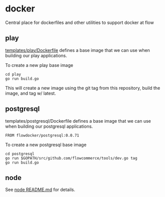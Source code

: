 # docker
Central place for dockerfiles and other utilities to support docker at flow

## play

[templates/play/Dockerfile](templates/play/Dockerfile) defines a base image that we can use when building our
play applications.

To create a new play base image

    cd play
    go run build.go

This will create a new image using the git tag from this repository,
build the image, and tag w/ latest.


## postgresql

templates/postgresql/Dockerfile defines a base image that we can use when building our
postgresql applications.

    FROM flowdocker/postgresql:0.0.71

To create a new postgresql base image

    cd postgresql
    go run $GOPATH/src/github.com/flowcommerce/tools/dev.go tag
    go run build.go


## node

See [node README.md](node/README.md) for details.